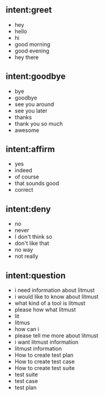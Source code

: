 ## intent:greet
- hey
- hello
- hi
- good morning
- good evening
- hey there

## intent:goodbye
- bye
- goodbye
- see you around
- see you later
- thanks
- thank you so much
- awesome

## intent:affirm
- yes
- indeed
- of course
- that sounds good
- correct

## intent:deny
- no
- never
- I don't think so
- don't like that
- no way
- not really

## intent:question
- i need information about litmust
- i would like to know about litmust
- what kind of a tool is litmust
- please how what litmust
- lit
- litmus
- how can i
- please tell me more about litmust
- i want litmust information
- litmust information
- How to create test plan
- How to create test case
- How to create test suite
- test suite
- test case
- test plan
